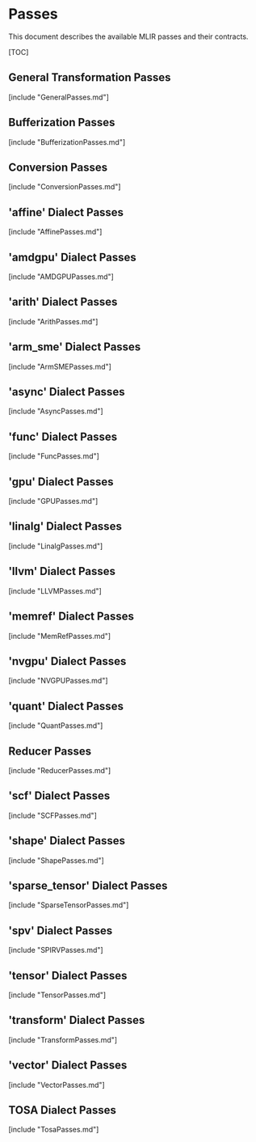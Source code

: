 # Passes

This document describes the available MLIR passes and their contracts.

[TOC]

## General Transformation Passes

[include "GeneralPasses.md"]

## Bufferization Passes

[include "BufferizationPasses.md"]

## Conversion Passes

[include "ConversionPasses.md"]

## 'affine' Dialect Passes

[include "AffinePasses.md"]

## 'amdgpu' Dialect Passes

[include "AMDGPUPasses.md"]

## 'arith' Dialect Passes

[include "ArithPasses.md"]

## 'arm\_sme' Dialect Passes

[include "ArmSMEPasses.md"]

## 'async' Dialect Passes

[include "AsyncPasses.md"]

## 'func' Dialect Passes

[include "FuncPasses.md"]

## 'gpu' Dialect Passes

[include "GPUPasses.md"]

## 'linalg' Dialect Passes

[include "LinalgPasses.md"]

## 'llvm' Dialect Passes

[include "LLVMPasses.md"]

## 'memref' Dialect Passes

[include "MemRefPasses.md"]

## 'nvgpu' Dialect Passes

[include "NVGPUPasses.md"]

## 'quant' Dialect Passes

[include "QuantPasses.md"]

## Reducer Passes

[include "ReducerPasses.md"]

## 'scf' Dialect Passes

[include "SCFPasses.md"]

## 'shape' Dialect Passes

[include "ShapePasses.md"]

## 'sparse_tensor' Dialect Passes

[include "SparseTensorPasses.md"]

## 'spv' Dialect Passes

[include "SPIRVPasses.md"]

## 'tensor' Dialect Passes

[include "TensorPasses.md"]

## 'transform' Dialect Passes

[include "TransformPasses.md"]

## 'vector' Dialect Passes

[include "VectorPasses.md"]

## TOSA Dialect Passes

[include "TosaPasses.md"]
